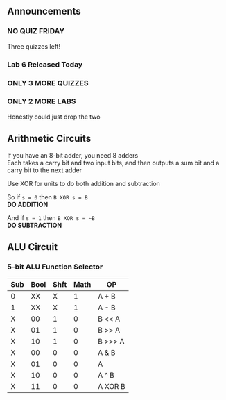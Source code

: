 ## Announcements
### NO QUIZ FRIDAY
Three quizzes left!
### Lab 6 Released Today
### ONLY 3 MORE QUIZZES
### ONLY 2 MORE LABS
Honestly could just drop the two

## Arithmetic Circuits
If you have an 8-bit adder, you need 8 adders  
Each takes a carry bit and two input bits, and then outputs
a sum bit and a carry bit to the next adder  

Use XOR for units to do both addition and subtraction  

So if `s = 0` then `B XOR s = B`  
**DO ADDITION**  

And if `s = 1` then `B XOR s = ~B`  
**DO SUBTRACTION**  

## ALU Circuit
### 5-bit ALU Function Selector

| Sub | Bool | Shft | Math | OP |
|-----|------|------|------|----|
| 0 | XX | X | 1 | A + B |
| 1 | XX | X | 1 | A - B |
| X | 00 | 1 | 0 | B << A | 
| X | 01 | 1 | 0 | B >> A |
| X | 10 | 1 | 0 | B >>> A |
| X | 00 | 0 | 0 | A & B |
| X | 01 | 0 | 0 | A | B |
| X | 10 | 0 | 0 | A ^ B |
| X | 11 | 0 | 0 | A XOR B |

